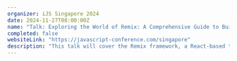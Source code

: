 ```yaml
---
organizer: iJS Singapore 2024
date: 2024-11-27T08:00:00Z
name: "Talk: Exploring the World of Remix: A Comprehensive Guide to Building Resilient and Performant Web Apps"
completed: false
websiteLink: "https://javascript-conference.com/singapore"
description: "This talk will cover the Remix framework, a React-based tool for building durable web applications. It will discuss its architecture, features, and advantages over traditional frameworks, along with the build process using Vite, deployment flexibility, and how Remix Route Modules simplify development by integrating data, UI, and interactivity."
---
```

